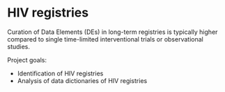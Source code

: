 # HIV registries


Curation of Data Elements (DEs) in long-term registries is typically higher compared to single time-limited interventional trials or observational studies.

Project goals:

- Identification of HIV registries
- Analysis of data dictionaries of HIV registries
